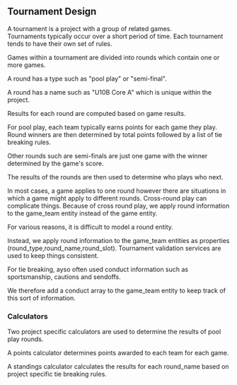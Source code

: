 ## Tournament Design

A tournament is a project with a group of related games.  
Tournaments typically occur over a short period of time.
Each tournament tends to have their own set of rules.

Games within a tournament are divided into rounds which contain one or more games.

A round has a type such as "pool play" or "semi-final".

A round has a name such as "U10B Core A" which is unique within the project.  

Results for each round are computed based on game results.  

For pool play, each team typically earns points for each game they play.
Round winners are then determined by total points followed by a list of tie breaking rules.

Other rounds such are semi-finals are just one game with the winner determined by the game's score.

The results of the rounds are then used to determine who plays who next.

In most cases, a game applies to one round however there are situations in which a game might apply to different rounds.
Cross-round play can complicate things.
Because of cross round play, we apply round information to the game_team entity instead of the game entity.

For various reasons, it is difficult to model a round entity.  

Instead, we apply round information to the game_team entities as properties (round_type,round_name,round_slot).
Tournament validation services are used to keep things consistent.

For tie breaking, ayso often used conduct information such as sportsmanship, cautions and sendoffs.

We therefore add a conduct array to the game_team entity to keep track of this sort of information.

### Calculators

Two project specific calculators are used to determine the results of pool play rounds.

A points calculator determines points awarded to each team for each game.

A standings calculator calculates the results for each round_name based on project specific tie breaking rules.

